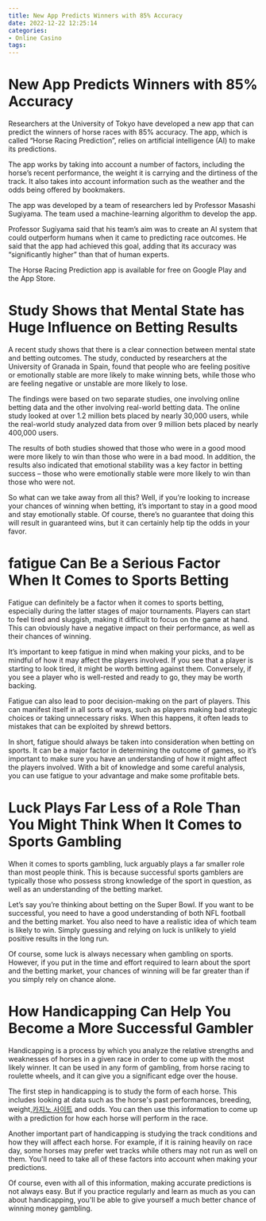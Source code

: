 ```yaml
---
title: New App Predicts Winners with 85% Accuracy 
date: 2022-12-22 12:25:14
categories:
- Online Casino
tags:
---
```



#  New App Predicts Winners with 85% Accuracy 

Researchers at the University of Tokyo have developed a new app that can predict the winners of horse races with 85% accuracy. The app, which is called “Horse Racing Prediction”, relies on artificial intelligence (AI) to make its predictions.

The app works by taking into account a number of factors, including the horse’s recent performance, the weight it is carrying and the dirtiness of the track. It also takes into account information such as the weather and the odds being offered by bookmakers.

The app was developed by a team of researchers led by Professor Masashi Sugiyama. The team used a machine-learning algorithm to develop the app.

Professor Sugiyama said that his team’s aim was to create an AI system that could outperform humans when it came to predicting race outcomes. He said that the app had achieved this goal, adding that its accuracy was “significantly higher” than that of human experts.

The Horse Racing Prediction app is available for free on Google Play and the App Store.

#  Study Shows that Mental State has Huge Influence on Betting Results 

A recent study shows that there is a clear connection between mental state and betting outcomes. The study, conducted by researchers at the University of Granada in Spain, found that people who are feeling positive or emotionally stable are more likely to make winning bets, while those who are feeling negative or unstable are more likely to lose.

The findings were based on two separate studies, one involving online betting data and the other involving real-world betting data. The online study looked at over 1.2 million bets placed by nearly 30,000 users, while the real-world study analyzed data from over 9 million bets placed by nearly 400,000 users.

The results of both studies showed that those who were in a good mood were more likely to win than those who were in a bad mood. In addition, the results also indicated that emotional stability was a key factor in betting success – those who were emotionally stable were more likely to win than those who were not.

So what can we take away from all this? Well, if you’re looking to increase your chances of winning when betting, it’s important to stay in a good mood and stay emotionally stable. Of course, there’s no guarantee that doing this will result in guaranteed wins, but it can certainly help tip the odds in your favor.

#  fatigue Can Be a Serious Factor When It Comes to Sports Betting 

Fatigue can definitely be a factor when it comes to sports betting, especially during the latter stages of major tournaments. Players can start to feel tired and sluggish, making it difficult to focus on the game at hand. This can obviously have a negative impact on their performance, as well as their chances of winning.

It’s important to keep fatigue in mind when making your picks, and to be mindful of how it may affect the players involved. If you see that a player is starting to look tired, it might be worth betting against them. Conversely, if you see a player who is well-rested and ready to go, they may be worth backing.

 Fatigue can also lead to poor decision-making on the part of players. This can manifest itself in all sorts of ways, such as players making bad strategic choices or taking unnecessary risks. When this happens, it often leads to mistakes that can be exploited by shrewd bettors.

In short, fatigue should always be taken into consideration when betting on sports. It can be a major factor in determining the outcome of games, so it’s important to make sure you have an understanding of how it might affect the players involved. With a bit of knowledge and some careful analysis, you can use fatigue to your advantage and make some profitable bets.

#  Luck Plays Far Less of a Role Than You Might Think When It Comes to Sports Gambling 

When it comes to sports gambling, luck arguably plays a far smaller role than most people think. This is because successful sports gamblers are typically those who possess strong knowledge of the sport in question, as well as an understanding of the betting market.

Let’s say you’re thinking about betting on the Super Bowl. If you want to be successful, you need to have a good understanding of both NFL football and the betting market. You also need to have a realistic idea of which team is likely to win. Simply guessing and relying on luck is unlikely to yield positive results in the long run.

Of course, some luck is always necessary when gambling on sports. However, if you put in the time and effort required to learn about the sport and the betting market, your chances of winning will be far greater than if you simply rely on chance alone.

#  How Handicapping Can Help You Become a More Successful Gambler

Handicapping is a process by which you analyze the relative strengths and weaknesses of horses in a given race in order to come up with the most likely winner. It can be used in any form of gambling, from horse racing to roulette wheels, and it can give you a significant edge over the house.

The first step in handicapping is to study the form of each horse. This includes looking at data such as the horse's past performances, breeding, weight,[카지노 사이트](https://choegocasino.com/) and odds. You can then use this information to come up with a prediction for how each horse will perform in the race.

Another important part of handicapping is studying the track conditions and how they will affect each horse. For example, if it is raining heavily on race day, some horses may prefer wet tracks while others may not run as well on them. You'll need to take all of these factors into account when making your predictions.

Of course, even with all of this information, making accurate predictions is not always easy. But if you practice regularly and learn as much as you can about handicapping, you'll be able to give yourself a much better chance of winning money gambling.